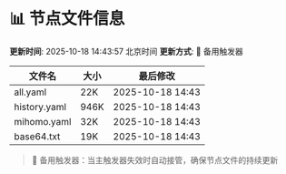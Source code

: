 # 📊 节点文件信息

**更新时间**: 2025-10-18 14:43:57 北京时间
**更新方式**: 🔄 备用触发器

| 文件名 | 大小 | 最后修改 |
|--------|------|----------|
| all.yaml | 22K | 2025-10-18 14:43 |
| history.yaml | 946K | 2025-10-18 14:43 |
| mihomo.yaml | 32K | 2025-10-18 14:43 |
| base64.txt | 19K | 2025-10-18 14:43 |

> 🔄 备用触发器：当主触发器失效时自动接管，确保节点文件的持续更新
